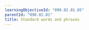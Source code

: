 ```yaml
---
learningObjectiveId: "090.02.01.05"
parentId: "090.02.01"
title: Standard words and phrases
---
```

